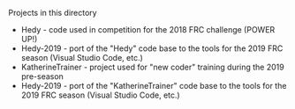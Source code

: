 Projects in this directory
* Hedy - code used in competition for the 2018 FRC challenge (POWER UP!)
* Hedy-2019 - port of the "Hedy" code base to the tools for the 2019 FRC season (Visual Studio Code, etc.)
* KatherineTrainer - project used for "new coder" training during the 2019 pre-season
* Hedy-2019 - port of the "KatherineTrainer" code base to the tools for the 2019 FRC season (Visual Studio Code, etc.)

